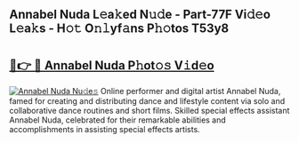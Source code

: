 ## Annabel Nuda L𝚎a𝚔ed N𝚞𝚍e - Part-77F Vi𝚍𝚎o L𝚎a𝚔s - H𝚘𝚝 O𝚗𝚕yf𝚊ns P𝚑𝚘tos T53y8

# <h2><a href="http://kf0vuu.oniu.top/?m=Annabel+Nuda">🔗👉 🔴 Annabel Nuda P𝚑ot𝚘𝚜 V𝚒d𝚎o</a></h2>

[![Annabel Nuda Nu𝚍e𝚜](https://i.imgur.com/0qMVB7G.gif)](http://kf0vuu.oniu.top/?m=Annabel+Nuda)
Online performer and digital artist Annabel Nuda, famed for creating and distributing dance and lifestyle content via solo and collaborative dance routines and short films. Skilled special effects assistant Annabel Nuda, celebrated for their remarkable abilities and accomplishments in assisting special effects artists.  
